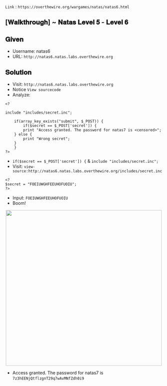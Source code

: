 `Link` : `https://overthewire.org/wargames/natas/natas6.html`

## [𝐖𝐚𝐥𝐤𝐭𝐡𝐫𝐨𝐮𝐠𝐡] ~ 𝐍𝐚𝐭𝐚𝐬 𝐋𝐞𝐯𝐞𝐥 𝟓 - 𝐋𝐞𝐯𝐞𝐥 𝟔

## 𝐆𝐢𝐯𝐞𝐧
- Username: natas6
- URL:      `http://natas6.natas.labs.overthewire.org`

## 𝐒𝐨𝐥𝐮𝐭𝐢𝐨𝐧

- Visit:      `http://natas6.natas.labs.overthewire.org`
- Notice `View sourcecode`
- Analyze:

```
<?

include "includes/secret.inc";

    if(array_key_exists("submit", $_POST)) {
        if($secret == $_POST['secret']) {
        print "Access granted. The password for natas7 is <censored>";
    } else {
        print "Wrong secret";
    }
    }
?>
```
- `if($secret == $_POST['secret']) {` & `include "includes/secret.inc";`
- Visit: `view-source:http://natas6.natas.labs.overthewire.org/includes/secret.inc`

```
<?
$secret = "FOEIUWGHFEEUHOFUOIU";
?>
```

- Input: `FOEIUWGHFEEUHOFUOIU`
- Boom!

<div align=center>
  <img src=https://user-images.githubusercontent.com/68887544/148732668-66910677-45f3-4440-90c4-a7699ee1d1fc.png width=500px>
</div>

- Access granted. The password for natas7 is `7z3hEENjQtflzgnT29q7wAvMNfZdh0i9`

